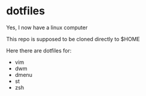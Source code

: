 # dotfiles
Yes, I now have a linux computer

This repo is supposed to be cloned directly to $HOME

Here there are dotfiles for:
* vim
* dwm
* dmenu
* st
* zsh


